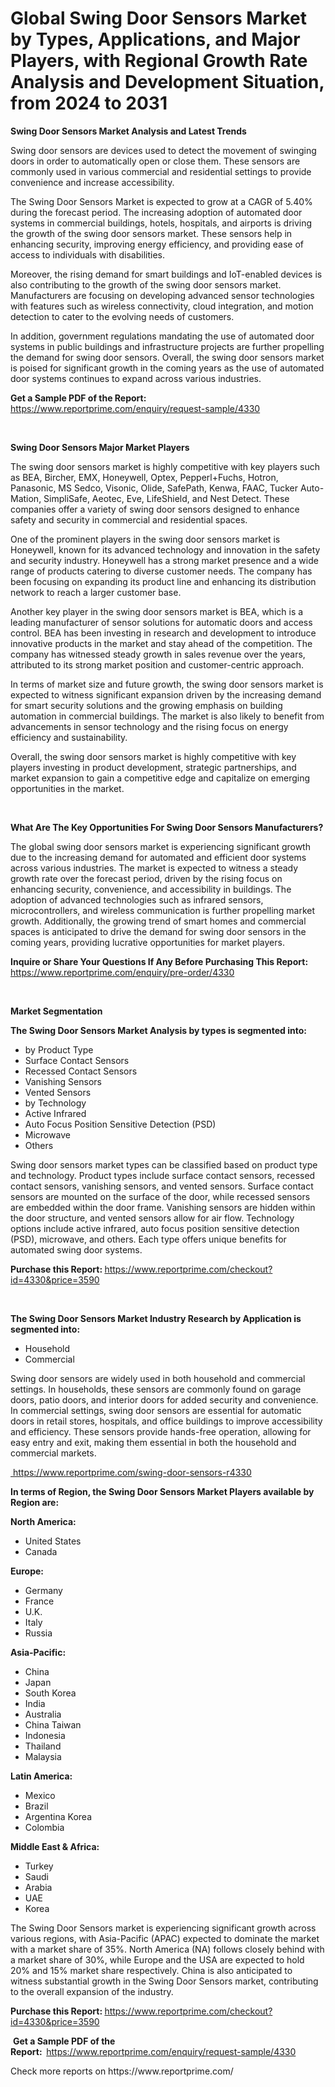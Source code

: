 <p><h1>Global Swing Door Sensors Market by Types, Applications, and Major Players, with Regional Growth Rate Analysis and Development Situation, from 2024 to 2031</h1></p><p><strong>Swing Door Sensors Market Analysis and Latest Trends</strong></p>
<p><p>Swing door sensors are devices used to detect the movement of swinging doors in order to automatically open or close them. These sensors are commonly used in various commercial and residential settings to provide convenience and increase accessibility.</p><p>The Swing Door Sensors Market is expected to grow at a CAGR of 5.40% during the forecast period. The increasing adoption of automated door systems in commercial buildings, hotels, hospitals, and airports is driving the growth of the swing door sensors market. These sensors help in enhancing security, improving energy efficiency, and providing ease of access to individuals with disabilities.</p><p>Moreover, the rising demand for smart buildings and IoT-enabled devices is also contributing to the growth of the swing door sensors market. Manufacturers are focusing on developing advanced sensor technologies with features such as wireless connectivity, cloud integration, and motion detection to cater to the evolving needs of customers.</p><p>In addition, government regulations mandating the use of automated door systems in public buildings and infrastructure projects are further propelling the demand for swing door sensors. Overall, the swing door sensors market is poised for significant growth in the coming years as the use of automated door systems continues to expand across various industries.</p></p>
<p><strong>Get a Sample PDF of the Report:&nbsp;</strong> <a href="https://www.reportprime.com/enquiry/request-sample/4330">https://www.reportprime.com/enquiry/request-sample/4330</a></p>
<p>&nbsp;</p>
<p><strong>Swing Door Sensors Major Market Players</strong></p>
<p><p>The swing door sensors market is highly competitive with key players such as BEA, Bircher, EMX, Honeywell, Optex, Pepperl+Fuchs, Hotron, Panasonic, MS Sedco, Visonic, Olide, SafePath, Kenwa, FAAC, Tucker Auto-Mation, SimpliSafe, Aeotec, Eve, LifeShield, and Nest Detect. These companies offer a variety of swing door sensors designed to enhance safety and security in commercial and residential spaces.</p><p>One of the prominent players in the swing door sensors market is Honeywell, known for its advanced technology and innovation in the safety and security industry. Honeywell has a strong market presence and a wide range of products catering to diverse customer needs. The company has been focusing on expanding its product line and enhancing its distribution network to reach a larger customer base.</p><p>Another key player in the swing door sensors market is BEA, which is a leading manufacturer of sensor solutions for automatic doors and access control. BEA has been investing in research and development to introduce innovative products in the market and stay ahead of the competition. The company has witnessed steady growth in sales revenue over the years, attributed to its strong market position and customer-centric approach.</p><p>In terms of market size and future growth, the swing door sensors market is expected to witness significant expansion driven by the increasing demand for smart security solutions and the growing emphasis on building automation in commercial buildings. The market is also likely to benefit from advancements in sensor technology and the rising focus on energy efficiency and sustainability.</p><p>Overall, the swing door sensors market is highly competitive with key players investing in product development, strategic partnerships, and market expansion to gain a competitive edge and capitalize on emerging opportunities in the market.</p></p>
<p>&nbsp;</p>
<p><strong>What Are The Key Opportunities For Swing Door Sensors Manufacturers?</strong></p>
<p><p>The global swing door sensors market is experiencing significant growth due to the increasing demand for automated and efficient door systems across various industries. The market is expected to witness a steady growth rate over the forecast period, driven by the rising focus on enhancing security, convenience, and accessibility in buildings. The adoption of advanced technologies such as infrared sensors, microcontrollers, and wireless communication is further propelling market growth. Additionally, the growing trend of smart homes and commercial spaces is anticipated to drive the demand for swing door sensors in the coming years, providing lucrative opportunities for market players.</p></p>
<p><strong>Inquire or Share Your Questions If Any Before Purchasing This Report:</strong> <a href="https://www.reportprime.com/enquiry/pre-order/4330">https://www.reportprime.com/enquiry/pre-order/4330</a></p>
<p>&nbsp;</p>
<p><strong>Market Segmentation</strong></p>
<p><strong>The Swing Door Sensors Market Analysis by types is segmented into:</strong></p>
<p><ul><li>by Product Type</li><li>Surface Contact Sensors</li><li>Recessed Contact Sensors</li><li>Vanishing Sensors</li><li>Vented Sensors</li><li>by Technology</li><li>Active Infrared</li><li>Auto Focus Position Sensitive Detection (PSD)</li><li>Microwave</li><li>Others</li></ul></p>
<p><p>Swing door sensors market types can be classified based on product type and technology. Product types include surface contact sensors, recessed contact sensors, vanishing sensors, and vented sensors. Surface contact sensors are mounted on the surface of the door, while recessed sensors are embedded within the door frame. Vanishing sensors are hidden within the door structure, and vented sensors allow for air flow. Technology options include active infrared, auto focus position sensitive detection (PSD), microwave, and others. Each type offers unique benefits for automated swing door systems.</p></p>
<p><strong>Purchase this Report:&nbsp;</strong><a href="https://www.reportprime.com/checkout?id=4330&price=3590">https://www.reportprime.com/checkout?id=4330&price=3590</a></p>
<p>&nbsp;</p>
<p><strong>The Swing Door Sensors Market Industry Research by Application is segmented into:</strong></p>
<p><ul><li>Household</li><li>Commercial</li></ul></p>
<p><p>Swing door sensors are widely used in both household and commercial settings. In households, these sensors are commonly found on garage doors, patio doors, and interior doors for added security and convenience. In commercial settings, swing door sensors are essential for automatic doors in retail stores, hospitals, and office buildings to improve accessibility and efficiency. These sensors provide hands-free operation, allowing for easy entry and exit, making them essential in both the household and commercial markets.</p></p>
<p><a href="https://www.reportprime.com/swing-door-sensors-r4330">&nbsp;https://www.reportprime.com/swing-door-sensors-r4330</a></p>
<p><strong>In terms of Region, the Swing Door Sensors Market Players available by Region are:</strong></p>
<p>
    <p> <strong> North America: </strong>
        <ul>
            <li>United States</li>
            <li>Canada</li>
        </ul>
        </p> 
    <p> <strong> Europe: </strong>
        <ul>
            <li>Germany</li>
            <li>France</li>
            <li>U.K.</li>
            <li>Italy</li>
            <li>Russia</li>
        </ul>
        </p> 
    <p> <strong> Asia-Pacific: </strong>
        <ul>
            <li>China</li>
            <li>Japan</li>
            <li>South Korea</li>
            <li>India</li>
            <li>Australia</li>
            <li>China Taiwan</li>
            <li>Indonesia</li>
            <li>Thailand</li>
            <li>Malaysia</li>
        </ul>
        </p> 
    <p> <strong> Latin America: </strong>
        <ul>
            <li>Mexico</li>
            <li>Brazil</li>
            <li>Argentina Korea</li>
            <li>Colombia</li>
        </ul>
        </p> 
    <p> <strong> Middle East & Africa: </strong>
        <ul>
            <li>Turkey</li>
            <li>Saudi</li>
            <li>Arabia</li>
            <li>UAE</li>
            <li>Korea</li>
        </ul>
    </p>
    </p>
<p><p>The Swing Door Sensors market is experiencing significant growth across various regions, with Asia-Pacific (APAC) expected to dominate the market with a market share of 35%. North America (NA) follows closely behind with a market share of 30%, while Europe and the USA are expected to hold 20% and 15% market share respectively. China is also anticipated to witness substantial growth in the Swing Door Sensors market, contributing to the overall expansion of the industry.</p></p>
<p><strong>Purchase this Report: </strong><a href="https://www.reportprime.com/checkout?id=4330&price=3590">https://www.reportprime.com/checkout?id=4330&price=3590</a></p>
<p>&nbsp;<strong>Get a Sample PDF of the Report:&nbsp;&nbsp;</strong><a href="https://www.reportprime.com/enquiry/request-sample/4330">https://www.reportprime.com/enquiry/request-sample/4330</a></p>
<p><strong></strong></p>
<p>Check more reports on https://www.reportprime.com/</p>